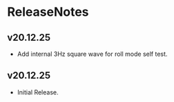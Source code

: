 # ReleaseNotes

## v20.12.25

- Add internal 3Hz square wave for roll mode self test.

## v20.12.25

- Initial Release.